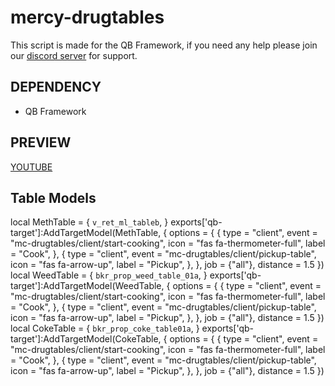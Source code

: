 # mercy-drugtables

This script is made for the QB Framework, if you need any help please join our [discord server](https://dsc.gg/mercy-coll) for support.

## DEPENDENCY
- QB Framework

## PREVIEW
[YOUTUBE](https://www.youtube.com/watch?v=MA_XWJnGLs0)

## Table Models

local MethTable = {
    `v_ret_ml_tableb`,
}
exports['qb-target']:AddTargetModel(MethTable, {
    options = {
        {
            type = "client",
            event = "mc-drugtables/client/start-cooking",
            icon = "fas fa-thermometer-full",
            label = "Cook",
        },
        {
            type = "client",
            event = "mc-drugtables/client/pickup-table",
            icon = "fas fa-arrow-up",
            label = "Pickup",
        },
    },
    job = {"all"},
    distance = 1.5
})
local WeedTable = {
    `bkr_prop_weed_table_01a`,
}
exports['qb-target']:AddTargetModel(WeedTable, {
    options = {
        {
            type = "client",
            event = "mc-drugtables/client/start-cooking",
            icon = "fas fa-thermometer-full",
            label = "Cook",
        },
        {
            type = "client",
            event = "mc-drugtables/client/pickup-table",
            icon = "fas fa-arrow-up",
            label = "Pickup",
        },
    },
    job = {"all"},
    distance = 1.5
})
local CokeTable = {
    `bkr_prop_coke_table01a`,
}
exports['qb-target']:AddTargetModel(CokeTable, {
    options = {
        {
            type = "client",
            event = "mc-drugtables/client/start-cooking",
            icon = "fas fa-thermometer-full",
            label = "Cook",
        },
        {
            type = "client",
            event = "mc-drugtables/client/pickup-table",
            icon = "fas fa-arrow-up",
            label = "Pickup",
        },
    },
    job = {"all"},
    distance = 1.5
})

